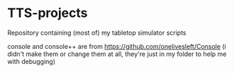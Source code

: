 # TTS-projects
Repository containing (most of) my tabletop simulator scripts

console and console++ are from https://github.com/onelivesleft/Console (i didn't make them or change them at all, they're just in my folder to help me with debugging)
